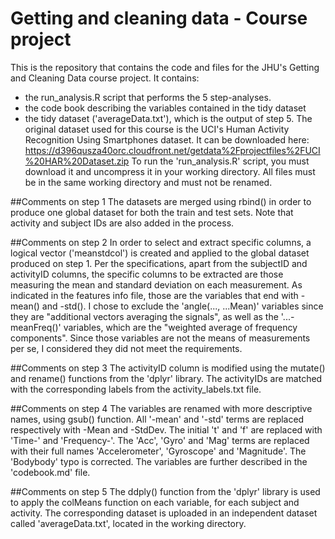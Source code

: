 # Getting and cleaning data - Course project
This is the repository that contains the code and files for the JHU's Getting and Cleaning Data course project. It contains:
- the run_analysis.R script that performs the 5 step-analyses.
- the code book describing the variables contained in the tidy dataset
- the tidy dataset ('averageData.txt'), which is the output of step 5.
The original dataset used for this course is the UCI's Human Activity Recognition Using Smartphones dataset. It can be downloaded here: https://d396qusza40orc.cloudfront.net/getdata%2Fprojectfiles%2FUCI%20HAR%20Dataset.zip
To run the 'run_analysis.R' script, you must download it and uncompress it in your working directory. All files must be in the same working directory and must not be renamed.

##Comments on step 1
The datasets are merged using rbind() in order to produce one global dataset for both the train and test sets. Note that activity and subject IDs are also added in the process.

##Comments on step 2
In order to select and extract specific columns, a logical vector ('meanstdcol') is created and applied to the global dataset produced on step 1. Per the specifications, apart from the subjectID and activityID columns, the specific columns to be extracted are those measuring the mean and standard deviation on each measurement. As indicated in the features info file, those are the variables that end with -mean() and -std(). I chose to exclude the 'angle(..., ...Mean)' variables since they are "additional vectors averaging the signals", as well as the '...-meanFreq()'  variables, which are the "weighted average of frequency components". Since those variables are not the means of measurements per se, I considered they did not meet the requirements.

##Comments on step 3
The activityID column is modified using the mutate() and rename() functions from the 'dplyr' library. The activityIDs are matched with the corresponding labels from the activity_labels.txt file.

##Comments on step 4
The variables are renamed with more descriptive names, using gsub() function. 
All '-mean' and '-std' terms are replaced respectively with -Mean and -StdDev. 
The initial 't' and 'f' are replaced with 'Time-' and 'Frequency-'.
The 'Acc', 'Gyro' and 'Mag' terms are replaced with their full names 'Accelerometer', 'Gyroscope' and 'Magnitude'.
The 'Bodybody' typo is corrected.
The variables are further described in the 'codebook.md' file.

##Comments on step 5
The ddply() function from the 'dplyr' library is used to apply the colMeans function on each variable, for each subject and activity. The corresponding dataset is uploaded in an independent dataset called 'averageData.txt', located in the working directory.
